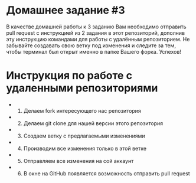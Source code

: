 # Домашнее задание #3

В качестве домашней работы к 3 заданию Вам необходимо отправить pull request с инструкцией из 2 задания в этот репозиторий, дополнив эту инструкцию командами для работы с удалённым репозиторием. Не забывайте создавать свою ветку под изменения и следите за тем, чтобы терминал был открыт именно в папке Вашего форка. Успехов!


# Инструкция по работе с удаленными репозиториями
* 1. Делаем fork интересующего нас репозитория

* 2. Делаем git clone для нашей версии этого репозитория

* 3. Создаем ветку с предлагаемыми изменениями

* 4. Производим все изменения только в этой ветке

* 5. Отправляем все изменения на сой аккаунт

* 6. В окне на GitHub появляется возможность отправить pull request
